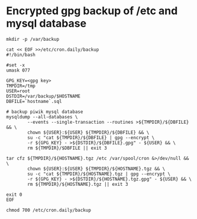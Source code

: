 # Encrypted gpg backup of /etc and mysql database

	mkdir -p /var/backup

	cat << EOF >>/etc/cron.daily/backup
	#!/bin/bash
	
	#set -x
	umask 077
	
	GPG_KEY=<gpg key>
	TMPDIR=/tmp
	USER=root
	DSTDIR=/var/backup/$HOSTNAME
	DBFILE=`hostname`.sql
	
	# backup piwik mysql database
	mysqldump --all-databases \
	        --events --single-transaction --routines >${TMPDIR}/${DBFILE} && \
	        chown ${USER}:${USER} ${TMPDIR}/${DBFILE} && \
	        su -c "cat ${TMPDIR}/${DBFILE} | gpg --encrypt \
	        -r ${GPG_KEY} - >${DSTDIR}/${DBFILE}.gpg" - ${USER} && \
	        rm ${TMPDIR}/$DBFILE || exit 3
	
	tar cfz ${TMPDIR}/${HOSTNAME}.tgz /etc /var/spool/cron &>/dev/null && \
	        chown ${USER}:${USER} ${TMPDIR}/${HOSTNAME}.tgz && \
	        su -c "cat ${TMPDIR}/${HOSTNAME}.tgz | gpg --encrypt \
	        -r ${GPG_KEY} - >${DSTDIR}/${HOSTNAME}.tgz.gpg" - ${USER} && \
	        rm ${TMPDIR}/${HOSTNAME}.tgz || exit 3
	
	exit 0
	EOF

	chmod 700 /etc/cron.daily/backup
